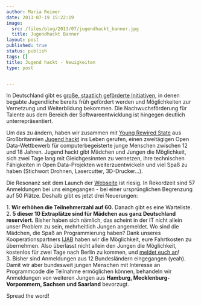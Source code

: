 ```yaml
---
author: Maria Reimer
date: 2013-07-19 15:22:19
image:
  src: /files/blog/2013/07/jugendhackt_banner.jpg
  title: Jugendhackt Banner
layout: post
published: true
status: publish
tags: []
title: Jugend hackt - Neuigkeiten
type: post


---
```


In Deutschland gibt es [große, staatlich geförderte Initiativen](http://www.jugend-forscht.de), in denen begabte Jugendliche bereits früh gefördert werden und Möglichkeiten zur Vernetzung und Weiterbildung bekommen. Die Nachwuchsförderung für Talente aus dem Bereich der Softwareentwicklung ist hingegen deutlich unterrepräsentiert. 

Um das zu ändern, haben wir zusammen mit [Young Rewired State](https://youngrewiredstate.org/) aus Großbritannien [Jugend hackt](http://www.jugendhackt.de) ins Leben gerufen, einen zweitägigen Open Data-Wettbewerb für computerbegeisterte junge Menschen zwischen 12 und 18 Jahren. Jugend hackt gibt Mädchen und Jungen die Möglichkeit, sich zwei Tage lang mit Gleichgesinnten zu vernetzen, ihre technischen Fähigkeiten in Open Data-Projekten weiterzuentwickeln und viel Spaß zu haben (Stichwort Drohnen, Lasercutter, 3D-Drucker...).

Die Resonanz seit dem Launch der [Webseite](http://www.jugendhackt.de) ist riesig. In Rekordzeit sind 57 Anmeldungen bei uns eingegangen - bei einer ursprünglichen Begrenzung auf 50 Plätze. Deshalb gibt es jetzt drei Neuerungen:

1\. **Wir erhöhen die Teilnehmerzahl auf 60.** Danach gibt es eine Warteliste.  
2\. **5 dieser 10 Extraplätze sind für Mädchen aus ganz Deutschland reserviert.** Bisher haben sich nämlich, das scheint in der IT nicht allein unser Problem zu sein, mehrheitlich Jungen angemeldet. Wo sind die Mädchen, die Spaß an Programmierung haben? Dank unseres Kooperationspartners [IJAB](http://www.ijab.de/aktivitaeten/internationale-zusammenarbeit/epartizipation-youthpart/) haben wir die Möglichkeit, eure Fahrtkosten zu übernehmen. Also überlasst nicht allein den Jungen die Möglichkeit, kostenlos für zwei Tage nach Berlin zu kommen, und [meldet euch an](http://jugendhackt.de)!  
3\. Bisher sind Anmeldungen aus 12 Bundesländern eingegangen (yeah). Damit wir aber bundesweit jungen Menschen mit Interesse an Programmcode die Teilnahme ermöglichen können, behandeln wir Anmeldungen von weiteren Jungen aus **Hamburg, Mecklenburg-Vorpommern, Sachsen und Saarland** bevorzugt.

Spread the word!